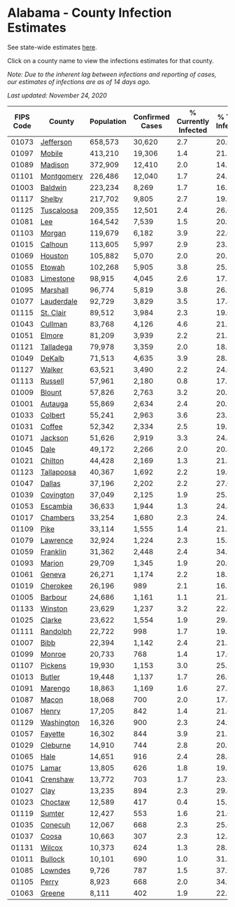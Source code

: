 # Alabama - County Infection Estimates

See state-wide estimates [here](/infections/us-al).

Click on a county name to view the infections estimates for that county.

*Note: Due to the inherent lag between infections and reporting of cases, our estimates of infections are as of 14 days ago.*

*Last updated: November 24, 2020*

|   FIPS Code |                   County |   Population |   Confirmed Cases |   % Currently Infected |   % Total Infected |
|-------------|--------------------------|--------------|-------------------|------------------------|--------------------|
|       01073 |   [Jefferson](jefferson) |      658,573 |            30,620 |                    2.7 |               20.6 |
|       01097 |         [Mobile](mobile) |      413,210 |            19,306 |                    1.4 |               21.5 |
|       01089 |       [Madison](madison) |      372,909 |            12,410 |                    2.0 |               14.7 |
|       01101 | [Montgomery](montgomery) |      226,486 |            12,040 |                    1.7 |               24.2 |
|       01003 |       [Baldwin](baldwin) |      223,234 |             8,269 |                    1.7 |               16.3 |
|       01117 |         [Shelby](shelby) |      217,702 |             9,805 |                    2.7 |               19.9 |
|       01125 | [Tuscaloosa](tuscaloosa) |      209,355 |            12,501 |                    2.4 |               26.0 |
|       01081 |               [Lee](lee) |      164,542 |             7,539 |                    1.5 |               20.9 |
|       01103 |         [Morgan](morgan) |      119,679 |             6,182 |                    3.9 |               22.0 |
|       01015 |       [Calhoun](calhoun) |      113,605 |             5,997 |                    2.9 |               23.1 |
|       01069 |       [Houston](houston) |      105,882 |             5,070 |                    2.0 |               20.7 |
|       01055 |         [Etowah](etowah) |      102,268 |             5,905 |                    3.8 |               25.1 |
|       01083 |   [Limestone](limestone) |       98,915 |             4,045 |                    2.6 |               17.5 |
|       01095 |     [Marshall](marshall) |       96,774 |             5,819 |                    3.8 |               26.9 |
|       01077 | [Lauderdale](lauderdale) |       92,729 |             3,829 |                    3.5 |               17.4 |
|       01115 |   [St. Clair](st.-clair) |       89,512 |             3,984 |                    2.3 |               19.6 |
|       01043 |       [Cullman](cullman) |       83,768 |             4,126 |                    4.6 |               21.2 |
|       01051 |         [Elmore](elmore) |       81,209 |             3,939 |                    2.2 |               21.5 |
|       01121 |   [Talladega](talladega) |       79,978 |             3,359 |                    2.0 |               18.5 |
|       01049 |         [DeKalb](dekalb) |       71,513 |             4,635 |                    3.9 |               28.1 |
|       01127 |         [Walker](walker) |       63,521 |             3,490 |                    2.2 |               24.6 |
|       01113 |       [Russell](russell) |       57,961 |             2,180 |                    0.8 |               17.2 |
|       01009 |         [Blount](blount) |       57,826 |             2,763 |                    3.2 |               20.9 |
|       01001 |       [Autauga](autauga) |       55,869 |             2,634 |                    2.4 |               20.9 |
|       01033 |       [Colbert](colbert) |       55,241 |             2,963 |                    3.6 |               23.5 |
|       01031 |         [Coffee](coffee) |       52,342 |             2,334 |                    2.5 |               19.3 |
|       01071 |       [Jackson](jackson) |       51,626 |             2,919 |                    3.3 |               24.4 |
|       01045 |             [Dale](dale) |       49,172 |             2,266 |                    2.0 |               20.4 |
|       01021 |       [Chilton](chilton) |       44,428 |             2,169 |                    1.3 |               21.8 |
|       01123 | [Tallapoosa](tallapoosa) |       40,367 |             1,692 |                    2.2 |               19.6 |
|       01047 |         [Dallas](dallas) |       37,196 |             2,202 |                    2.2 |               27.0 |
|       01039 |   [Covington](covington) |       37,049 |             2,125 |                    1.9 |               25.5 |
|       01053 |     [Escambia](escambia) |       36,633 |             1,944 |                    1.3 |               24.4 |
|       01017 |     [Chambers](chambers) |       33,254 |             1,680 |                    2.3 |               24.3 |
|       01109 |             [Pike](pike) |       33,114 |             1,555 |                    1.4 |               21.2 |
|       01079 |     [Lawrence](lawrence) |       32,924 |             1,224 |                    2.3 |               15.8 |
|       01059 |     [Franklin](franklin) |       31,362 |             2,448 |                    2.4 |               34.9 |
|       01093 |         [Marion](marion) |       29,709 |             1,345 |                    1.9 |               20.6 |
|       01061 |         [Geneva](geneva) |       26,271 |             1,174 |                    2.2 |               18.9 |
|       01019 |     [Cherokee](cherokee) |       26,196 |               989 |                    2.1 |               16.3 |
|       01005 |       [Barbour](barbour) |       24,686 |             1,161 |                    1.1 |               21.4 |
|       01133 |       [Winston](winston) |       23,629 |             1,237 |                    3.2 |               22.6 |
|       01025 |         [Clarke](clarke) |       23,622 |             1,554 |                    1.9 |               29.4 |
|       01111 |     [Randolph](randolph) |       22,722 |               998 |                    1.7 |               19.7 |
|       01007 |             [Bibb](bibb) |       22,394 |             1,142 |                    2.4 |               21.1 |
|       01099 |         [Monroe](monroe) |       20,733 |               768 |                    1.4 |               17.0 |
|       01107 |       [Pickens](pickens) |       19,930 |             1,153 |                    3.0 |               25.1 |
|       01013 |         [Butler](butler) |       19,448 |             1,137 |                    1.7 |               26.9 |
|       01091 |       [Marengo](marengo) |       18,863 |             1,169 |                    1.6 |               27.8 |
|       01087 |           [Macon](macon) |       18,068 |               700 |                    2.0 |               17.4 |
|       01067 |           [Henry](henry) |       17,205 |               842 |                    1.4 |               21.6 |
|       01129 | [Washington](washington) |       16,326 |               900 |                    2.3 |               24.9 |
|       01057 |       [Fayette](fayette) |       16,302 |               844 |                    3.9 |               21.7 |
|       01029 |     [Cleburne](cleburne) |       14,910 |               744 |                    2.8 |               20.9 |
|       01065 |             [Hale](hale) |       14,651 |               916 |                    2.4 |               28.4 |
|       01075 |           [Lamar](lamar) |       13,805 |               626 |                    1.8 |               19.7 |
|       01041 |     [Crenshaw](crenshaw) |       13,772 |               703 |                    1.7 |               23.0 |
|       01027 |             [Clay](clay) |       13,235 |               894 |                    2.3 |               29.4 |
|       01023 |       [Choctaw](choctaw) |       12,589 |               417 |                    0.4 |               15.5 |
|       01119 |         [Sumter](sumter) |       12,427 |               553 |                    1.6 |               21.0 |
|       01035 |       [Conecuh](conecuh) |       12,067 |               668 |                    2.3 |               25.6 |
|       01037 |           [Coosa](coosa) |       10,663 |               307 |                    2.3 |               12.8 |
|       01131 |         [Wilcox](wilcox) |       10,373 |               624 |                    1.3 |               28.7 |
|       01011 |       [Bullock](bullock) |       10,101 |               690 |                    1.0 |               31.8 |
|       01085 |       [Lowndes](lowndes) |        9,726 |               787 |                    1.5 |               37.9 |
|       01105 |           [Perry](perry) |        8,923 |               668 |                    2.0 |               34.9 |
|       01063 |         [Greene](greene) |        8,111 |               402 |                    1.9 |               22.9 |